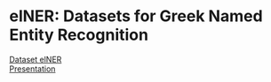# elNER: Datasets for Greek Named Entity Recognition

[Dataset elNER](https://github.com/nmpartzio/elner)			
[Presentation](https://nmpartzio.github.io/elner_slides)

